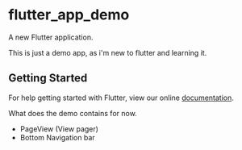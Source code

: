 # flutter_app_demo

A new Flutter application.

This is just a demo app, as i'm new to flutter and learning it.

## Getting Started

For help getting started with Flutter, view our online
[documentation](https://flutter.io/).

What does the demo contains for now.

- PageView (View pager)
- Bottom Navigation bar
